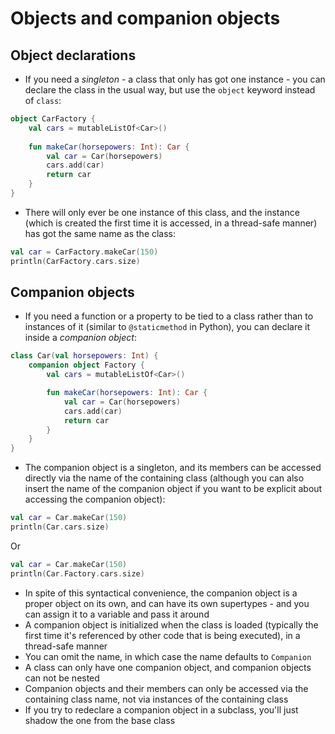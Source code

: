 # Objects and companion objects

## Object declarations

* If you need a <i>singleton</i> - a class that only has got one instance - you can declare the class in the usual way, but use the 
`object` keyword instead of `class`:

```kotlin
object CarFactory {
    val cars = mutableListOf<Car>()
    
    fun makeCar(horsepowers: Int): Car {
        val car = Car(horsepowers)
        cars.add(car)
        return car
    }
}
```

* There will only ever be one instance of this class, and the instance (which is created the first time it is accessed, in a 
thread-safe manner) has got the same name as the class:

```kotlin
val car = CarFactory.makeCar(150)
println(CarFactory.cars.size)
```

## Companion objects

* If you need a function or a property to be tied to a class rather than to instances of it (similar to `@staticmethod` in Python), 
you can declare it inside a <i>companion object</i>:

```kotlin
class Car(val horsepowers: Int) {
    companion object Factory {
        val cars = mutableListOf<Car>()

        fun makeCar(horsepowers: Int): Car {
            val car = Car(horsepowers)
            cars.add(car)
            return car
        }
    }
}
```

* The companion object is a singleton, and its members can be accessed directly via the name of the containing class (although you 
can also insert the name of the companion object if you want to be explicit about accessing the companion object):

```kotlin
val car = Car.makeCar(150)
println(Car.cars.size)
```
Or

```kotlin
val car = Car.makeCar(150)
println(Car.Factory.cars.size)
```

* In spite of this syntactical convenience, the companion object is a proper object on its own, and can have its own supertypes - 
and you can assign it to a variable and pass it around
* A companion object is initialized when the class is loaded (typically the first time it's referenced by other code that is being 
executed), in a thread-safe manner
* You can omit the name, in which case the name defaults to `Companion`
* A class can only have one companion object, and companion objects can not be nested
* Companion objects and their members can only be accessed via the containing class name, not via instances of the containing class
* If you try to redeclare a companion object in a subclass, you'll just shadow the one from the base class




